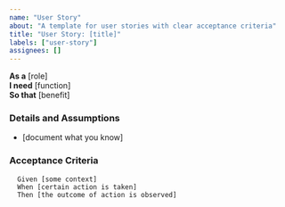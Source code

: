 ```yaml
---
name: "User Story"
about: "A template for user stories with clear acceptance criteria"
title: "User Story: [title]"
labels: ["user-story"]
assignees: []
---
```


**As a** [role]  
**I need** [function]  
**So that** [benefit]  

### Details and Assumptions
* [document what you know]

### Acceptance Criteria
```gherkin
  Given [some context]
  When [certain action is taken]
  Then [the outcome of action is observed]
```
